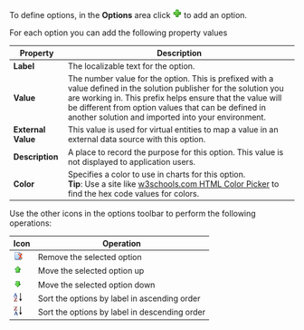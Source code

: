 To define options, in the **Options** area click ![Add option icon](../maker/data-platform//media/add-option-set-option-button.png) to add an option.

For each option you can add the following property values

|Property|Description|
|--|--|
|**Label**|The localizable text for the option.|
|**Value**|The number value for the option. This is prefixed with a value defined in the solution publisher for the solution you are working in. This prefix helps ensure that the value will be different from option values that can be defined in another solution and imported into your environment.|
|**External Value**|This value is used for virtual entities to map a value in an external data source with this option.|
|**Description**|A place to record the purpose for this option. This value is not displayed to application users.|
|**Color**|Specifies a color to use in charts for this option.<br />**Tip**: Use a site like [w3schools.com HTML Color Picker](https://www.w3schools.com/colors/colors_picker.asp) to find the hex code values for colors.|

Use the other icons in the options toolbar to perform the following operations:

|Icon|Operation|
|--|--|
|![Remove the selected option icon](../maker/data-platform//media/remove-option-solution-explorer.gif)|Remove the selected option|
|![Move the selected option up icon](../maker/data-platform//media/move-selected-option-up-solution-explorer.png)|Move the selected option up|
|![move selected option down icon](../maker/data-platform//media/move-selected-option-down-solution-explorer.png)|Move the selected option down|
|![Sort option ascending icon](../maker/data-platform//media/sort-option-set-option-asc-solution-explorer.png)|Sort the options by label in ascending order|
|![Sort option descending icon](../maker/data-platform//media/sort-option-set-option-des-solution-explorer.png)|Sort the options by label in descending order|